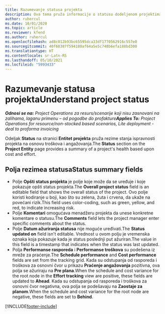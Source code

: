 ```yaml
---
title: Razumevanje statusa projekta
description: Ova tema pruža informacije o statusu dodeljenom projektima u usluzi Dynamics 365 Project Operations.
author: ruhercul
ms.date: 10/01/2020
ms.topic: article
ms.reviewer: kfend
ms.author: ruhercul
ms.openlocfilehash: ad8c012b93bc65595dca33df1770562916c557e0
ms.sourcegitcommit: 40f68387f594180af64a5e5c748b6efa188bd300
ms.translationtype: HT
ms.contentlocale: sr-Latn-RS
ms.lasthandoff: 05/10/2021
ms.locfileid: "5993433"
---
```

# <a name="understand-project-status"></a><span data-ttu-id="3c008-103">Razumevanje statusa projekta</span><span class="sxs-lookup"><span data-stu-id="3c008-103">Understand project status</span></span>

<span data-ttu-id="3c008-104">_**Odnosi se na:** Project Operations za resurs/scenarije koji nisu zasnovani na zalihama, laganu primenu – od pogodbe do profakture_</span><span class="sxs-lookup"><span data-stu-id="3c008-104">_**Applies To:** Project Operations for resource/non-stocked based scenarios, Lite deployment - deal to proforma invoicing_</span></span>


<span data-ttu-id="3c008-105">Odeljak **Status** na stranici **Entitet projekta** pruža rezime stanja ispravnosti projekta na osnovu troškova i angažovanja.</span><span class="sxs-lookup"><span data-stu-id="3c008-105">The **Status** section on the **Project Entity** page provides a summary of a project's health based upon cost and effort.</span></span>


## <a name="status-summary-fields"></a><span data-ttu-id="3c008-106">Polja rezimea statusa</span><span class="sxs-lookup"><span data-stu-id="3c008-106">Status summary fields</span></span>

- <span data-ttu-id="3c008-107">Polje **Opšti status projekta** je polje koje može da se uređuje i koje pokazuje opšti status projekta.</span><span class="sxs-lookup"><span data-stu-id="3c008-107">The **Overall project status** field is an editable field that shows the overall status of the project.</span></span> <span data-ttu-id="3c008-108">Ovo polje koristi kodiranje u boji, kao što su zelena, žuta i crvena, da ukaže na povećani rizik.</span><span class="sxs-lookup"><span data-stu-id="3c008-108">This field uses color-coding, such as green, yellow, and red, to indicate increasing risk.</span></span> 
- <span data-ttu-id="3c008-109">Polje **Komentari** omogućava menadžeru projekta da unese konkretne komentare o statusu.</span><span class="sxs-lookup"><span data-stu-id="3c008-109">The **Comments** field lets the project manager enter specific comments about the status.</span></span> 
- <span data-ttu-id="3c008-110">Polje **Datum ažuriranja statusa** nije moguće uređivati.</span><span class="sxs-lookup"><span data-stu-id="3c008-110">The **Status updated on** field isn't editable.</span></span> <span data-ttu-id="3c008-111">Vrednost u ovom polju je vremenska oznaka koja pokazuje kada je status poslednji put ažuriran.</span><span class="sxs-lookup"><span data-stu-id="3c008-111">The value in this field is a timestamp that indicates when the status was last updated.</span></span>
- <span data-ttu-id="3c008-112">Polja **Performanse rasporeda** i **Performanse troškova** su podešena iz mreže za praćenje.</span><span class="sxs-lookup"><span data-stu-id="3c008-112">The **Schedule performance** and **Cost performance** fields are set from the tracking grid.</span></span> <span data-ttu-id="3c008-113">Kada su odstupanja od rasporeda i troškova za osnovni čvor u prikazu **Praćenje angažovanja** pozitivna, ova polja se ažuriraju na **Pre plana**.</span><span class="sxs-lookup"><span data-stu-id="3c008-113">When the schedule and cost variance for the root node in the **Effort tracking** view are positive, these fields are updated to **Ahead**.</span></span> <span data-ttu-id="3c008-114">Kada su odstupanja od rasporeda i troškova za osnovni čvor negativna, ova polja se podešavaju na **Zaostaje za planom**.</span><span class="sxs-lookup"><span data-stu-id="3c008-114">When the schedule and cost variance for the root node are negative, these fields are set to **Behind**.</span></span>


[!INCLUDE[footer-include](../includes/footer-banner.md)]